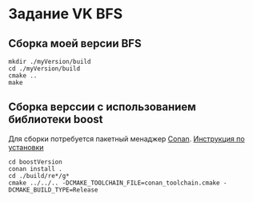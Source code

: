 # Задание VK BFS

## Сборка моей версии BFS

```
mkdir ./myVersion/build
cd ./myVersion/build
cmake ..
make
```

## Сборка верссии с использованием библиотеки boost

Для сборки потребуется пакетный менаджер [Conan](https://conan.io/).
[Инструкция по установки](https://docs.conan.io/2/installation.html)

```
cd boostVersion
conan install .
cd ./build/re*/g*  
cmake ../../.. -DCMAKE_TOOLCHAIN_FILE=conan_toolchain.cmake -DCMAKE_BUILD_TYPE=Release
```
